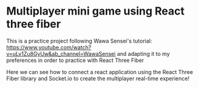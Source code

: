 # Multiplayer mini game using React three fiber
This is a practice project following Wawa Sensei's tutorial: https://www.youtube.com/watch?v=uLv1Zu8GyUw&ab_channel=WawaSensei and adapting it to my preferences in order to practice with React Three Fiber

Here we can see how to connect a react application using the React Three Fiber library and Socket.io to create the multiplayer real-time experience!
